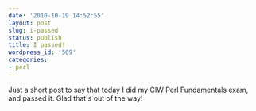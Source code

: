 ```yaml
---
date: '2010-10-19 14:52:55'
layout: post
slug: i-passed
status: publish
title: I passed!
wordpress_id: '569'
categories:
- perl
---
```


Just a short post to say that today I did my CIW Perl Fundamentals exam, and passed it. Glad that's out of the way!
